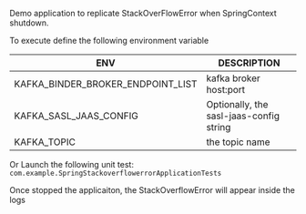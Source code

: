 Demo application to replicate StackOverFlowError when SpringContext shutdown.

To execute define the following environment variable

| ENV                                | DESCRIPTION                             |
|------------------------------------|-----------------------------------------|
| KAFKA_BINDER_BROKER_ENDPOINT_LIST  | kafka broker host:port                  |
| KAFKA_SASL_JAAS_CONFIG             | Optionally, the sasl-jaas-config string |
| KAFKA_TOPIC                        | the topic name                          |

Or Launch the following unit test:
`com.example.SpringStackoverflowerrorApplicationTests`

Once stopped the applicaiton, the StackOverflowError will appear inside the logs